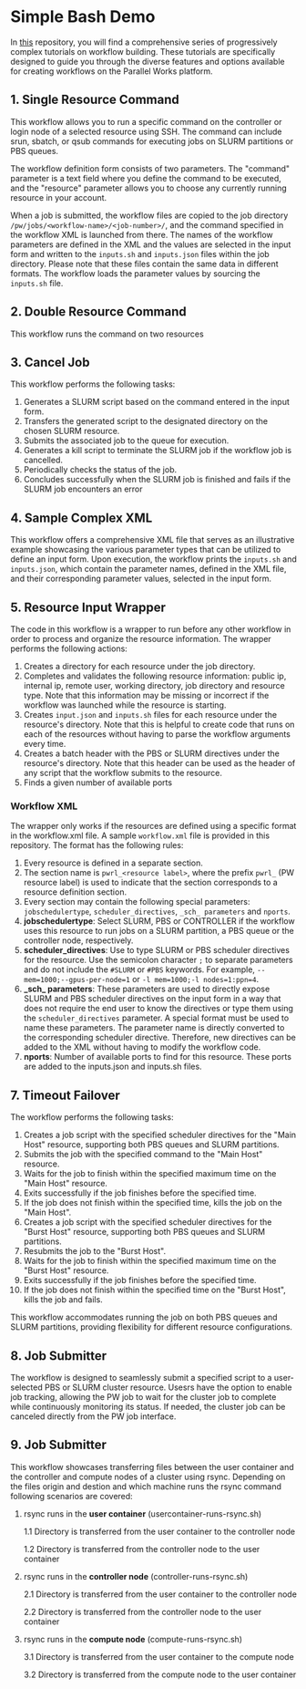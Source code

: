 # Simple Bash Demo
In [this](https://github.com/parallelworks/simple_bash_demo/tree/main) repository, you will find a comprehensive series of progressively complex tutorials on workflow building. These tutorials are specifically designed to guide you through the diverse features and options available for creating workflows on the Parallel Works platform.

## 1. Single Resource Command
This workflow allows you to run a specific command on the controller or login node of a selected resource using SSH. The command can include srun, sbatch, or qsub commands for executing jobs on SLURM partitions or PBS queues.

The workflow definition form consists of two parameters. The "command" parameter is a text field where you define the command to be executed, and the "resource" parameter allows you to choose any currently running resource in your account.

When a job is submitted, the workflow files are copied to the job directory `/pw/jobs/<workflow-name>/<job-number>/`, and the command specified in the workflow XML is launched from there. The names of the workflow parameters are defined in the XML and the values are selected in the input form and written to the `inputs.sh` and `inputs.json` files within the job directory. Please note that these files contain the same data in different formats. The workflow loads the parameter values by sourcing the `inputs.sh` file.

## 2. Double Resource Command
This workflow runs the command on two resources

## 3. Cancel Job
This workflow performs the following tasks:

1. Generates a SLURM script based on the command entered in the input form.
2. Transfers the generated script to the designated directory on the chosen SLURM resource.
3. Submits the associated job to the queue for execution.
4. Generates a kill script to terminate the SLURM job if the workflow job is cancelled.
5. Periodically checks the status of the job.
6. Concludes successfully when the SLURM job is finished and fails if the SLURM job encounters an error
 
## 4. Sample Complex XML
This workflow offers a comprehensive XML file that serves as an illustrative example showcasing the various parameter types that can be utilized to define an input form. Upon execution, the workflow prints the `inputs.sh` and `inputs.json`, which contain the parameter names, defined in the XML file, and their corresponding parameter values, selected in the input form.

## 5. Resource Input Wrapper
The code in this workflow is a wrapper to run before any other workflow in order to process and organize the resource information. The wrapper performs the following actions:
1. Creates a directory for each resource under the job directory.
2. Completes and validates the following resource information: public ip, internal ip, remote user, working directory, job directory and resource type. Note that this information may be missing or incorrect if the workflow was launched while the resource is starting. 
3. Creates `input.json` and `inputs.sh` files for each resource under the resource's directory. Note that this is helpful to create code that runs on each of the resources without having to parse the workflow arguments every time. 
4. Creates a batch header with the PBS or SLURM directives under the resource's directory. Note that this header can be used as the header of any script that the workflow submits to the resource. 
5. Finds a given number of available ports

### Workflow XML
The wrapper only works if the resources are defined using a specific format in the workflow.xml file.  A sample `workflow.xml` file is provided in this repository. The format has the following rules:
1. Every resource is defined in a separate section.
2. The section name is `pwrl_<resource label>`, where the prefix `pwrl_` (PW resource label) is used to indicate that the section corresponds to a resource definition section. 
3. Every section may contain the following special parameters: `jobschedulertype`, `scheduler_directives`, `_sch_ parameters` and `nports`.
4. **jobschedulertype**: Select SLURM, PBS or CONTROLLER if the workflow uses this resource to run jobs on a SLURM partition, a PBS queue or the controller node, respectively.
5. **scheduler_directives**: Use to type SLURM or PBS scheduler directives for the resource. Use the semicolon character `;` to separate parameters and do not include the `#SLURM` or `#PBS` keywords. For example, `--mem=1000;--gpus-per-node=1` or `-l mem=1000;-l nodes=1:ppn=4`.
6. **\_sch\_ parameters**: These parameters are used to directly expose SLURM and PBS scheduler directives on the input form in a way that does not require the end user to know the directives or type them using the `scheduler_directives` parameter. A special format must be used to name these parameters. The parameter name is directly converted to the corresponding scheduler directive. Therefore, new directives can be added to the XML without having to modify the workflow code. 
7. **nports**: Number of available ports to find for this resource. These ports are added to the inputs.json and inputs.sh files.

## 7. Timeout Failover
The workflow performs the following tasks:

1. Creates a job script with the specified scheduler directives for the "Main Host" resource, supporting both PBS queues and SLURM partitions.
2. Submits the job with the specified command to the "Main Host" resource.
3. Waits for the job to finish within the specified maximum time on the "Main Host" resource.
4. Exits successfully if the job finishes before the specified time.
5. If the job does not finish within the specified time, kills the job on the "Main Host".
6. Creates a job script with the specified scheduler directives for the "Burst Host" resource, supporting both PBS queues and SLURM partitions.
7. Resubmits the job to the "Burst Host".
8. Waits for the job to finish within the specified maximum time on the "Burst Host" resource.
9. Exits successfully if the job finishes before the specified time.
10. If the job does not finish within the specified time on the "Burst Host", kills the job and fails.

This workflow accommodates running the job on both PBS queues and SLURM partitions, providing flexibility for different resource configurations.

## 8. Job Submitter
The workflow is designed to seamlessly submit a specified script to a user-selected PBS or SLURM cluster resource. Usesrs have the option to enable job tracking, allowing the PW job to wait for the cluster job to complete while continuously monitoring its status. If needed, the cluster job can be canceled directly from the PW job interface.

## 9. Job Submitter
This workflow showcases transferring files between the user container and the controller and compute nodes of a cluster using rsync. Depending on the files origin and destion and which machine runs the rsync command following scenarios are covered:

1. rsync runs in the **user container** (usercontainer-runs-rsync.sh)

    1.1 Directory is transferred from the user container to the controller node

    1.2 Directory is transferred from the controller node to the user container

2. rsync runs in the **controller node** (controller-runs-rsync.sh)

    2.1 Directory is transferred from the user container to the controller node

    2.2 Directory is transferred from the controller node to the user container

3. rsync runs in the **compute node** (compute-runs-rsync.sh)

    3.1 Directory is transferred from the user container to the compute node

    3.2 Directory is transferred from the compute node to the user container

